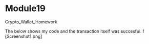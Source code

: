 # Module19
Crypto_Wallet_Homework


The below shows my code and the transaction itself was succesful.
![Screenshot1.png]

